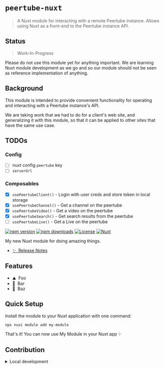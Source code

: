 <!--
Get your module up and running quickly.

Find and replace all on all files (CMD+SHIFT+F):
- Name: My Module
- Package name: my-module
- Description: My new Nuxt module
-->

# `peertube-nuxt`
> A Nuxt module for interacting with a remote Peertube instance. Allows
using Nuxt as a front-end to the Peertube instance API.

## Status
> Work-In-Progress

Please do not use this module yet for anything important. We are learning
Nuxt module development as we go and so our module should not be seen as
reference implementation of anything.

## Background
This module is intended to provide convenient functionality for operating
and interacting with a Peertube instance's API.

We are taking work that we had to do for a client's web site, and
generalizing it with this module, so that it can be applied to other sites
that have the same use case.

## TODOs
### Config
- [ ] nuxt config `peertube` key
- [ ] `serverUrl`
### Composables
- [x] `usePeertubeClient()` - Login with user creds and store token in
local storage
- [x] `usePeertubeChannel()` - Get a channel on the peertube
- [x] `usePeertubeVideo()` - Get a video on the peertube
- [x] `usePeertubeSearch()` - Get search results from the peertube
- [ ] `usePeertubeLive()` - Get a Live on the peertube

[![npm version][npm-version-src]][npm-version-href]
[![npm downloads][npm-downloads-src]][npm-downloads-href]
[![License][license-src]][license-href]
[![Nuxt][nuxt-src]][nuxt-href]

My new Nuxt module for doing amazing things.

- [✨ &nbsp;Release Notes](/CHANGELOG.md)
<!-- - [🏀 Online playground](https://stackblitz.com/github/your-org/my-module?file=playground%2Fapp.vue) -->
<!-- - [📖 &nbsp;Documentation](https://example.com) -->

## Features

<!-- Highlight some of the features your module provide here -->
- ⛰ &nbsp;Foo
- 🚠 &nbsp;Bar
- 🌲 &nbsp;Baz

## Quick Setup

Install the module to your Nuxt application with one command:

```bash
npx nuxi module add my-module
```

That's it! You can now use My Module in your Nuxt app ✨


## Contribution

<details>
  <summary>Local development</summary>
  
  ```bash
  # Install dependencies
  npm install
  
  # Generate type stubs
  npm run dev:prepare
  
  # Develop with the playground
  npm run dev
  
  # Build the playground
  npm run dev:build
  
  # Run ESLint
  npm run lint
  
  # Run Vitest
  npm run test
  npm run test:watch
  
  # Release new version
  npm run release
  ```

</details>


<!-- Badges -->
[npm-version-src]: https://img.shields.io/npm/v/my-module/latest.svg?style=flat&colorA=020420&colorB=00DC82
[npm-version-href]: https://npmjs.com/package/my-module

[npm-downloads-src]: https://img.shields.io/npm/dm/my-module.svg?style=flat&colorA=020420&colorB=00DC82
[npm-downloads-href]: https://npmjs.com/package/my-module

[license-src]: https://img.shields.io/npm/l/my-module.svg?style=flat&colorA=020420&colorB=00DC82
[license-href]: https://npmjs.com/package/my-module

[nuxt-src]: https://img.shields.io/badge/Nuxt-020420?logo=nuxt.js
[nuxt-href]: https://nuxt.com
